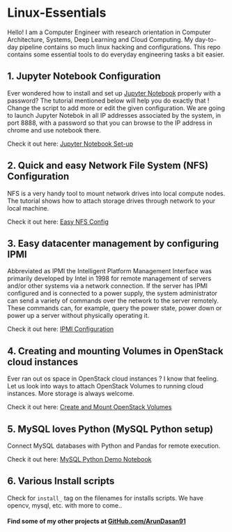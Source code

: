 # Linux-Essentials
Hello! I am a Computer Engineer with research orientation in Computer Architecture, Systems, Deep Learning and Cloud Computing. My day-to-day pipeline contains so much linux hacking and configurations. This repo contains some essential tools to do everyday engineering tasks a bit easier.

## 1. Jupyter Notebook Configuration
Ever wondered how to install and set up [Jupyter Notebook](https://jupyter.org/) properly with a password? The tutorial mentioned below will help you do exactly that ! Change the script to add more or edit the given configuration. We are going to launch Jupyter Notebok in all IP addresses associated by the system, in port 8888, with a password so that you can browse to the IP address in chrome and use notebook there.

Check it out here: [Jupyter Notebook Set-up](https://github.com/arundasan91/Server-and-Cloud-Essentials/blob/master/Jupyter%20Notebook%20Set-up.md)

## 2. Quick and easy Network File System (NFS) Configuration
NFS is a very handy tool to mount network drives into local compute nodes. The tutorial shows how to attach storage drives through network to your local machine.

Check it out here: [Easy NFS Config](https://github.com/arundasan91/Server-and-Cloud-Essentials/blob/master/NSF-easy-setup.md)

## 3. Easy datacenter management by configuring IPMI
Abbreviated as IPMI the Intelligent Platform Management Interface was primarily developed by Intel in 1998 for remote management of servers and/or other systems via a network connection. If the server has IPMI configured and is connected to a power supply, the system administrator can send a variety of commands over the network to the server remotely. These commands can, for example, query the power state, power down or power up a server without physically operating it.

Check it out here: [IPMI Configuration](https://github.com/arundasan91/Server-and-Cloud-Essentials/blob/master/Set%20up%20IPMI.md)

## 4. Creating and mounting Volumes in OpenStack cloud instances
Ever ran out os space in OpenStack cloud instances ? I know that feeling. Let us look into ways to attach OpenStack Volumes to running cloud instances. More storage is always welcome.

Check it out here: [Create and Mount OpenStack Volumes](https://github.com/arundasan91/Server-and-Cloud-Essentials/blob/master/Create_Volume_Chameleon_Openstack_VM.md)

## 5. MySQL loves Python (MySQL Python setup)
Connect MySQL databases with Python and Pandas for remote execution. 

Check it out here: [MySQL Python Demo Notebook](https://github.com/arundasan91/Server-and-Cloud-Essentials/blob/master/MySQL_Python_Demo.ipynb)

## 6. Various Install scripts
Check for `install_` tag on the filenames for installs scripts. We have opencv, mysql, etc. with more to come..

#### Find some of my other projects at [GitHub.com/ArunDasan91](https://github.com/arundasan91)

